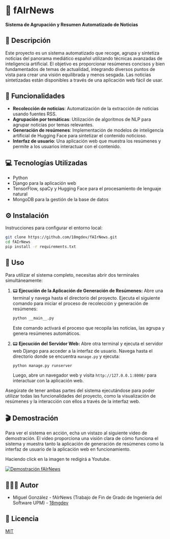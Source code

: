 # 📰 fAIrNews
**Sistema de Agrupación y Resumen Automatizado de Noticias**

## 📝 Descripción
Este proyecto es un sistema automatizado que recoge, agrupa y sintetiza noticias del panorama mediático español utilizando técnicas avanzadas de inteligencia artificial. El objetivo es proporcionar resúmenes concisos y bien fundamentados de temas de actualidad, integrando diversos puntos de vista para crear una visión equilibrada y menos sesgada. Las noticias sintetizadas están disponibles a través de una aplicación web fácil de usar.

## 🌟 Funcionalidades
- **Recolección de noticias**: Automatización de la extracción de noticias usando fuentes RSS.
- **Agrupación por temáticas**: Utilización de algoritmos de NLP para agrupar noticias por temas relevantes.
- **Generación de resúmenes**: Implementación de modelos de inteligencia artificial de Hugging Face para sintetizar el contenido noticioso.
- **Interfaz de usuario**: Una aplicación web que muestra los resúmenes y permite a los usuarios interactuar con el contenido.

## 💻 Tecnologías Utilizadas
- Python
- Django para la aplicación web
- TensorFlow, spaCy y Hugging Face para el procesamiento de lenguaje natural
- MongoDB para la gestión de la base de datos

## ⚙️ Instalación
Instrucciones para configurar el entorno local:
```bash
git clone https://github.com/18mgdev/fAIrNews.git
cd fAIrNews
pip install -r requirements.txt
```

## 🚀 Uso

Para utilizar el sistema completo, necesitas abrir dos terminales simultáneamente:

1. 📟 **Ejecución de la Aplicación de Generación de Resúmenes:**
   Abre una terminal y navega hasta el directorio del proyecto. Ejecuta el siguiente comando para iniciar el proceso de recolección y generación de resúmenes:
   ```bash
   python __main__.py
   ```
   Este comando activará el proceso que recopila las noticias, las agrupa y genera resúmenes automáticos.

2. 📟 **Ejecución del Servidor Web:**
   Abre otra terminal y ejecuta el servidor web Django para acceder a la interfaz de usuario. Navega hasta el directorio donde se encuentra `manage.py` y ejecuta:
   ```bash
   python manage.py runserver
   ```
   Luego, abre un navegador web y visita `http://127.0.0.1:8000/` para interactuar con la aplicación web.

Asegúrate de tener ambas partes del sistema ejecutándose para poder utilizar todas las funcionalidades del proyecto, como la visualización de resúmenes y la interacción con ellos a través de la interfaz web.

## 🎬 Demostración

Para ver el sistema en acción, echa un vistazo al siguiente video de demostración. El video proporciona una visión clara de cómo funciona el sistema y muestra tanto la aplicación de generación de resúmenes como la interfaz de usuario de la aplicación web en funcionamiento.

Haciendo click en la imagen te redigirá a Youtube.

[![Demostración fAIrNews](http://img.youtube.com/vi/CEnqBGE3mJY/0.jpg)](http://www.youtube.com/watch?v=CEnqBGE3mJY "Demostración del Sistema")

## 🙋🏼‍♂️ Autor
- Miguel González - fAIrNews (Trabajo de Fin de Grado de Ingeniería del Software UPM) - [18mgdev](https://github.com/18mgdev)

## 📄 Licencia
[MIT](./LICENSE)
